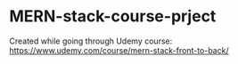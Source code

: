 # MERN-stack-course-prject
Created while going through Udemy course: https://www.udemy.com/course/mern-stack-front-to-back/
